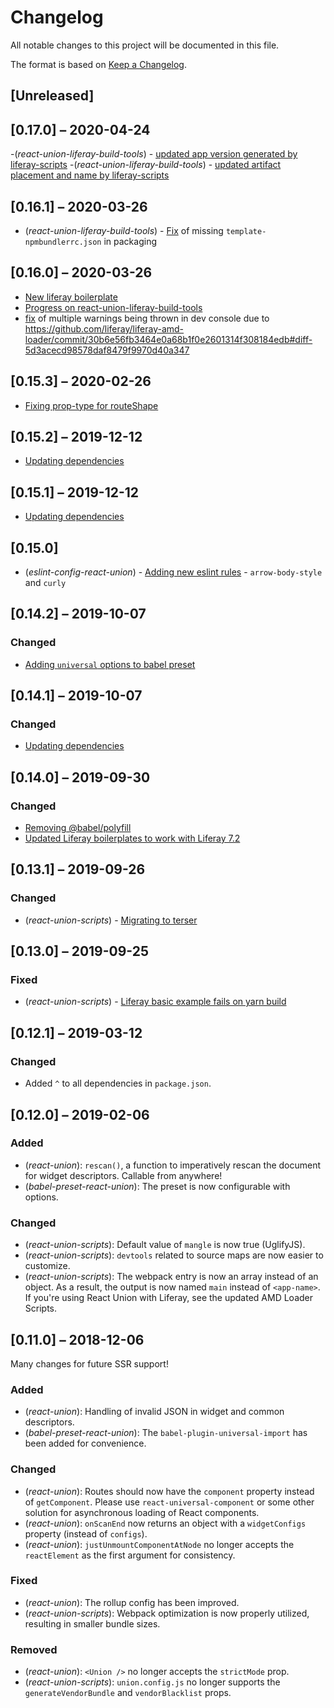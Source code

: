 # Changelog

All notable changes to this project will be documented in this file.

The format is based on [Keep a Changelog](https://keepachangelog.com/en/1.0.0/).

## [Unreleased]

## [0.17.0] – 2020-04-24
-(_react-union-liferay-build-tools_) - [updated app version generated by liferay-scripts](https://github.com/lundegaard/react-union/pull/487)
-(_react-union-liferay-build-tools_) - [updated artifact placement and name by liferay-scripts](https://github.com/lundegaard/react-union/pull/486)

## [0.16.1] – 2020-03-26
- (_react-union-liferay-build-tools_) - [Fix](https://github.com/lundegaard/react-union/pull/478) of missing `template-npmbundlerrc.json` in packaging

## [0.16.0] – 2020-03-26
- [New liferay boilerplate](https://github.com/lundegaard/react-union/pull/477)
- [Progress on react-union-liferay-build-tools](https://github.com/lundegaard/react-union/pull/477)
- [fix](https://github.com/lundegaard/react-union/pull/477) of multiple warnings being thrown in dev console due to https://github.com/liferay/liferay-amd-loader/commit/30b6e56fb3464e0a68b1f0e2601314f308184edb#diff-5d3acecd98578daf8479f9970d40a347

## [0.15.3] – 2020-02-26
- [Fixing prop-type for routeShape](https://github.com/lundegaard/react-union/pull/468)

## [0.15.2] – 2019-12-12
- [Updating dependencies](https://github.com/lundegaard/react-union/pull/461)

## [0.15.1] – 2019-12-12
- [Updating dependencies](https://github.com/lundegaard/react-union/pull/458)

## [0.15.0]
- (_eslint-config-react-union_) - [Adding new eslint rules](https://github.com/lundegaard/react-union/issues/445) - `arrow-body-style` and `curly`

## [0.14.2] – 2019-10-07

### Changed
- [Adding `universal` options to babel preset](https://github.com/lundegaard/react-union/issues/324)

## [0.14.1] – 2019-10-07

### Changed

- [Updating dependencies](https://github.com/lundegaard/react-union/pull/439)

## [0.14.0] – 2019-09-30	

### Changed
- [Removing @babel/polyfill](https://github.com/lundegaard/react-union/issues/424)
- [Updated Liferay boilerplates to work with Liferay 7.2](https://github.com/lundegaard/react-union/pull/430)
  
## [0.13.1] – 2019-09-26	

### Changed
- (_react-union-scripts_) - [Migrating to terser](https://github.com/lundegaard/react-union/pull/427) 

## [0.13.0] – 2019-09-25	

### Fixed
- (_react-union-scripts_) - [Liferay basic example fails on yarn build](https://github.com/lundegaard/react-union/issues/412) 

## [0.12.1] – 2019-03-12

### Changed
- Added `^` to all dependencies in `package.json`.

## [0.12.0] – 2019-02-06

### Added
- (_react-union_): `rescan()`, a function to imperatively rescan the document for widget descriptors. Callable from anywhere!
- (_babel-preset-react-union_): The preset is now configurable with options.

### Changed

- (_react-union-scripts_): Default value of `mangle` is now true (UglifyJS).
- (_react-union-scripts_): `devtools` related to source maps are now easier to customize.
- (_react-union-scripts_): The webpack entry is now an array instead of an object. As a result, the output is now named `main` instead of `<app-name>`. If you're using React Union with Liferay, see the updated AMD Loader Scripts.

## [0.11.0] – 2018-12-06

Many changes for future SSR support!

### Added

- (_react-union_): Handling of invalid JSON in widget and common descriptors.
- (_babel-preset-react-union_): The `babel-plugin-universal-import` has been added for convenience. 

### Changed

- (_react-union_): Routes should now have the `component` property instead of `getComponent`. Please use `react-universal-component` or some other solution for asynchronous loading of React components.
- (_react-union_): `onScanEnd` now returns an object with a `widgetConfigs` property (instead of `configs`).
- (_react-union_): `justUnmountComponentAtNode` no longer accepts the `reactElement` as the first argument for consistency.

### Fixed

- (_react-union_): The rollup config has been improved.
- (_react-union-scripts_): Webpack optimization is now properly utilized, resulting in smaller bundle sizes.

### Removed

- (_react-union_): `<Union />` no longer accepts the `strictMode` prop.
- (_react-union-scripts_): `union.config.js` no longer supports the `generateVendorBundle` and `vendorBlacklist` props.

